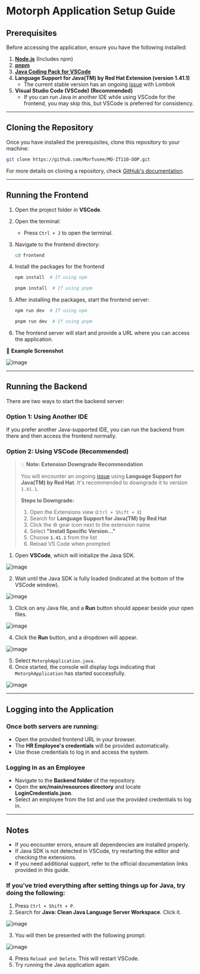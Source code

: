 # Motorph Application Setup Guide

## Prerequisites

Before accessing the application, ensure you have the following installed:

1. **[Node.js](https://nodejs.org/en)** (Includes npm)
2. **[pnpm](https://pnpm.io/installation)**
3. **[Java Coding Pack for VSCode](https://code.visualstudio.com/docs/languages/java)**
4. **Language Support for Java(TM) by Red Hat Extension (version 1.41.1)**
   - The current stable version has an ongoing [issue](https://github.com/redhat-developer/vscode-java/issues/4050) with Lombok
5. **Visual Studio Code (VSCode) (Recommended)**
   - If you can run Java in another IDE while using VSCode for the frontend, you may skip this, but VSCode is preferred for consistency.

---

## Cloning the Repository

Once you have installed the prerequisites, clone this repository to your machine:

```sh
git clone https://github.com/Morfusee/MO-IT110-OOP.git
```

For more details on cloning a repository, check [GitHub's documentation](https://docs.github.com/en/repositories/creating-and-managing-repositories/cloning-a-repository).

---

## Running the Frontend

1. Open the project folder in **VSCode**.
2. Open the terminal:
   - Press `Ctrl + J` to open the terminal.
3. Navigate to the frontend directory:
   
   ```sh
   cd frontend
   ```
4. Install the packages for the frontend
   ```sh
   npm install  # If using npm
   ```
   
   ```sh
   pnpm install  # If using pnpm
   ```
6. After installing the packages, start the frontend server:
   
   ```sh
   npm run dev  # If using npm
   ```
   
   ```sh
   pnpm run dev  # If using pnpm
   ```
7. The frontend server will start and provide a URL where you can access the application.

📌 **Example Screenshot**

![image](https://github.com/user-attachments/assets/a0cfb782-dd31-41f4-bdf3-f64fba835d86)


---

## Running the Backend

There are two ways to start the backend server:

### **Option 1: Using Another IDE**

If you prefer another Java-supported IDE, you can run the backend from there and then access the frontend normally.

### **Option 2: Using VSCode (Recommended)**

> 💡 **Note: Extension Downgrade Recommendation**
>
> You will encounter an ongoing [issue](https://github.com/redhat-developer/vscode-java/issues/4050) using **Language Support for Java(TM) by Red Hat**. It's recommended to downgrade it to version `1.41.1`.
>
> **Steps to Downgrade:**
>
> 1. Open the Extensions view (`Ctrl + Shift + X`)
> 2. Search for **Language Support for Java(TM) by Red Hat**
> 3. Click the ⚙️ gear icon next to the extension name
> 4. Select **"Install Specific Version..."**
> 5. Choose **`1.41.1`** from the list
> 6. Reload VS Code when prompted

1. Open **VSCode**, which will initialize the Java SDK.

![image](https://github.com/user-attachments/assets/d716c52e-cd75-4573-b040-0a52d5697a1a)

2. Wait until the Java SDK is fully loaded (indicated at the bottom of the VSCode window).

![image](https://github.com/user-attachments/assets/81ab15a5-80bb-45c2-b3cd-f479743dbf2f)

3. Click on any Java file, and a **Run** button should appear beside your open files.

![image](https://github.com/user-attachments/assets/4622802e-99f7-4c9c-85bd-4320fbf27f56)


4. Click the **Run** button, and a dropdown will appear.

![image](https://github.com/user-attachments/assets/91b07753-5e48-42c5-a815-1002167909b0)

5. Select `MotorphApplication.java`.
6. Once started, the console will display logs indicating that `MotorphApplication` has started successfully.

![image](https://github.com/user-attachments/assets/5fb87827-8beb-43cc-9cd0-79b621e9b71c)

---

## Logging into the Application

### Once both servers are running:

- Open the provided frontend URL in your browser.
- The **HR Employee's credentials** will be provided automatically.
- Use those credentials to log in and access the system.

### Logging in as an Employee

- Navigate to the **Backend folder** of the repository.
- Open the **src/main/resources directory** and locate **LoginCredentials.json**.
- Select an employee from the list and use the provided credentials to log in.

---

## Notes

- If you encounter errors, ensure all dependencies are installed properly.
- If Java SDK is not detected in VSCode, try restarting the editor and checking the extensions.
- If you need additional support, refer to the official documentation links provided in this guide.

### If you've tried everything after setting things up for Java, try doing the following:
1. Press `Ctrl + Shift + P`.
2. Search for **Java: Clean Java Language Server Workspace**. Click it.

![image](https://github.com/user-attachments/assets/bd3a2248-342b-4487-abde-90c2097ba100)

3.  You will then be presented with the following prompt:

![image](https://github.com/user-attachments/assets/6ce50098-eb85-46dc-be34-6608e6842db2)

4. Press `Reload and Delete`. This will restart VSCode.
5. Try running the Java application again.


